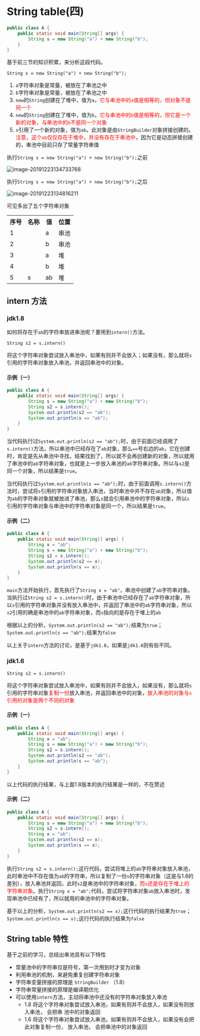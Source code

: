 # String table(四)

```java
public class A {
    public static void main(String[] args) {
        String s = new String("a") + new String("b");
    }
}
```

基于前三节的知识积累，来分析这段代码。

`String s = new String("a") + new String("b");`

1. `a`字符串对象是常量，被放在了串池之中
2. `b`字符串对象是常量，被放在了串池之中
3. `new`的`String`创建在了堆中，值为`a`，<font color='red'>它与串池中的`a`值是相等的，但对象不是同一个</font>
4. `new`的`String`创建在了堆中，值为`b`，<font color='red'>它与串池中的`b`值是相等的，但它是一个新的对象，与串池中的`b`不是同一个对象</font>
5. `s`引用了一个新的对象，值为`ab`，此对象是由`StringBuilder`对象拼接创建的。<font color='red'>注意，这个`ab`仅仅存在于堆中，并没有存在于串池中</font>，因为它是动态拼接创建的，串池中目前只存了常量字符串值

执行`String s = new String("a") + new String("b");`之前

![image-20191223134733768](StringTable(四).assets/image-20191223134733768.png)

执行`String s = new String("a") + new String("b");`之后

![image-20191223134816211](StringTable(四).assets/image-20191223134816211.png)

可见多出了五个字符串对象

<table>
    <tr>
        <th>序号</th>
        <th>名称</th>
        <th>值</th>
        <th>位置</th>
    </tr>
    <tr>
		<td>1</td>        
    	<td></td>
        <td>a</td>
        <td>串池</td>
    </tr>
    <tr>
        <td>2</td>
    	<td></td>
        <td>b</td>
        <td>串池</td>
    </tr>
    <tr>
        <td>3</td>
    	<td></td>
        <td>a</td>
        <td>堆</td>
    </tr>
    <tr>
        <td>4</td>
    	<td></td>
        <td>b</td>
        <td>堆</td>
    </tr>
    <tr>
        <td>5</td>
    	<td>s</td>
        <td>ab</td>
        <td>堆</td>
    </tr>
</table>



## intern 方法

### jdk1.8

如何将存在于`ab`的字符串放进串池呢？要用到`intern()`方法。

`String s2 = s.intern()`

将这个字符串对象尝试放入串池中，如果有则并不会放入；如果没有，那么就将`s`引用的字符串对象放入串池，并返回串池中的对象。

#### 示例（一）

```java
public class A {
    public static void main(String[] args) {
        String s = new String("a") + new String("b");
        String s2 = s.intern();
        System.out.println(s2 == "ab");
        System.out.println(s == "ab");
    }
}
```

当代码执行过`System.out.println(s2 == "ab");`时，由于前面已经调用了`s.intern()`方法，所以串池中已经存在了`ab`对象，那么`==`号右边的`ab`，它在创建时，肯定是先从串池中寻找，结果找到了，所以就不会再创建新的对象，所以就用了串池中的`ab`字符串对象，也就是上一步放入串池的`ab`字符串对象。所以与`s2`是同一个对象，所以结果是`true`。

当代码执行过`System.out.println(s == "ab");`时，由于前面调用`s.intern()`方法时，尝试将`s`引用的字符串对象放入串池，当时串池中并不存在`ab`对象，所以值为`ab`的字符串对象就被放进了串池，那么`s`就会引用串池中的字符串对象，所以`s`引用的字符串对象与串池中的字符串对象是同一个，所以结果是`true`。

#### 示例（二）

```java
public class A {
    public static void main(String[] args) {
        String x = "ab";
        String s = new String("a") + new String("b");
        String s2 = s.intern();
        System.out.println(s2 == x);
        System.out.println(s == x);
    }
}
```

`main`方法开始执行，首先执行了`String x = "ab"`，串池中创建了`ab`字符串对象。当执行过`String s2 = s.intern()`时，由于串池中已经存在了`ab`字符串对象，所以`s`引用的字符串对象并没有放入串池中，并返回了串池中的`ab`字符串对象，所以`s2`引用的确是串池中的`ab`字符串对象，而`s`指向的是存在于堆上的`ab`

根据以上的分析，`System.out.println(s2 == "ab");`结果为`true`；`System.out.println(s == "ab");`结果为`false`

以上关于`intern`方法的讨论，是基于`jdk1.8`，如果是`jdk1.6`则有些不同。

### jdk1.6

`String s2 = s.intern()`

将这个字符串对象尝试放入串池中，如果有则并不会放入，如果没有，那么就将`s`引用的字符串对象<font color='red'>复制一份</font>放入串池，并返回串池中的对象，<font color='red'>放入串池的对象与`s`引用的对象是两个不同的对象</font>

#### 示例（一）

```java
public class A {
    public static void main(String[] args) {
        String x = "ab";
        String s = new String("a") + new String("b");
        String s2 = s.intern();
        System.out.println(s2 == "ab");
        System.out.println(s == "ab");
    }
}
```

以上代码的执行结果，与上面1.8版本的执行结果是一样的，不在赘述

#### 示例（二）

```java
public class A {
    public static void main(String[] args) {
        String s = new String("a") + new String("b");
        String s2 = s.intern();
        String x = "ab";
        System.out.println(s2 == x);
        System.out.println(s == x);
    }
}
```

执行`String s2 = s.intern();`这行代码，尝试将堆上的`ab`字符串对象放入串池，此时串池中不存在值为`ab`的字符串，所以复制了一份`s`的字符串对象（这是与1.8的差别），放入串池并返回，此时`s2`是串池中的字符串对象，<font color='red'>而`s`还是存在于堆上的字符串对象</font>。执行`String x = "ab";`代码，尝试将字符串对象`ab`放入串池时，发现串池中已经有了，所以就用的串池中的字符串对象。

基于以上的分析，`System.out.println(s2 == x);`这行代码的执行结果为`true`；`System.out.println(s == x);`这行代码的执行结果为`false`

## String table 特性

基于之前的学习，总结出串池具有以下特性

* 常量池中的字符串仅是符号，第一次用到时才变为对象
* 利用串池的机制，来避免重复创建字符串对象
* 字符串变量拼接的原理是 `StringBuilder` （1.8）
* 字符串常量拼接的原理是编译期优化
* 可以使用`intern`方法，主动将串池中还没有的字符串对象放入串池
  * 1.8 将这个字符串对象尝试放入串池，如果有则并不会放入，如果没有则放入串池， 会把串
    池中的对象返回
  * 1.6 将这个字符串对象尝试放入串池，如果有则并不会放入，如果没有会把此对象复制一份，
    放入串池， 会把串池中的对象返回
